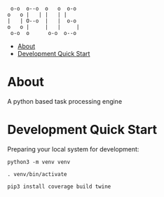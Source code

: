 ```text
 o-o  o--o  o   o  o-o  
o   o |   | |   | |     
|   | O--o  |   |  o-o  
o   o |     |   |     | 
 o-o  o      o-o  o--o  
```

- [About](#about)
- [Development Quick Start](#development-quick-start)

# About

A python based task processing engine

# Development Quick Start

Preparing your local system for development:

```shell
python3 -m venv venv

. venv/bin/activate

pip3 install coverage build twine
```


